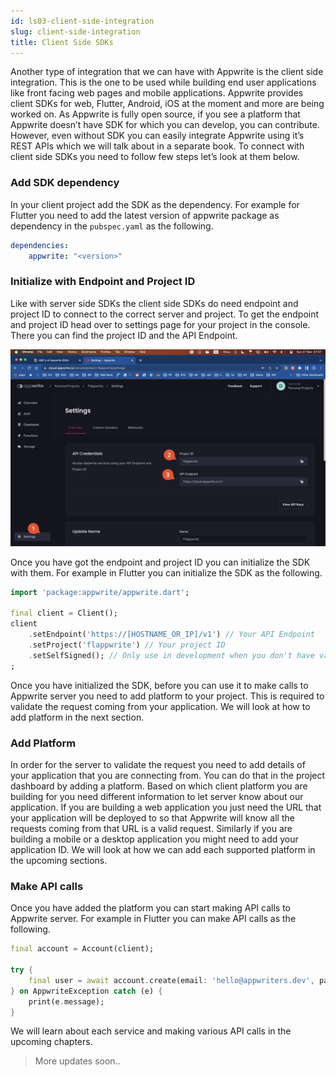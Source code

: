 ```yaml
---
id: ls03-client-side-integration
slug: client-side-integration
title: Client Side SDKs
---
```


Another type of integration that we can have with Appwrite is the client side integration. This is the one to be used while building end user applications like front facing web pages and mobile applications. Appwrite provides client SDKs for web, Flutter, Android, iOS at the moment and more are being worked on. As Appwrite is fully open source, if you see a platform that Appwrite doesn’t have SDK for which you can develop, you can contribute. However, even without SDK you can easily integrate Appwrite using it’s REST APIs which we will talk about in a separate book. To connect with client side SDKs you need to follow few steps let’s look at them below.

### Add SDK dependency

In your client project add the SDK as the dependency. For example for Flutter you need to add the latest version of appwrite package as dependency in the `pubspec.yaml` as the following.

```yaml
dependencies:
	appwrite: "<version>"
```

<!-- TODO examples for each platform? -->

### Initialize with Endpoint and Project ID

Like with server side SDKs the client side SDKs do need endpoint and project ID to connect to the correct server and project. To get the endpoint and project ID head over to settings page for your project in the console. There you can find the project ID and the API Endpoint.

![Project Settings](/images/project-settings.png)

Once you have got the endpoint and project ID you can initialize the SDK with them. For example in Flutter you can initialize the SDK as the following.

```dart
import 'package:appwrite/appwrite.dart';

final client = Client();
client
	.setEndpoint('https://[HOSTNAME_OR_IP]/v1') // Your API Endpoint
	.setProject('flappwrite') // Your project ID
	.setSelfSigned(); // Only use in development when you don't have valid Domain and SSL for your Appwrite server
;
```
Once you have initialized the SDK, before you can use it to make calls to Appwrite server you need to add platform to your project. This is required to validate the request coming from your application. We will look at how to add platform in the next section.

### Add Platform

In order for the server to validate the request you need to add details of your application that you are connecting from. You can do that in the project dashboard by adding a platform. Based on which client platform you are building for you need different information to let server know about our application. If you are building a web application you just need the URL that your application will be deployed to so that Appwrite will know all the requests coming from that URL is a valid request. Similarly if you are building a mobile or a desktop application you might need to add your application ID. We will look at how we can add each supported platform in the upcoming sections.

<!-- Adding platform steps and screenshots -->

### Make API calls

Once you have added the platform you can start making API calls to Appwrite server. For example in Flutter you can make API calls as the following.

```dart
final account = Account(client);

try {
	final user = await account.create(email: 'hello@appwriters.dev', password: 'mystrongpassword');
} on AppwriteException catch (e) {
	print(e.message);
}
```

<!-- other platform examples -->

We will learn about each service and making various API calls in the upcoming chapters.

> More updates soon..
